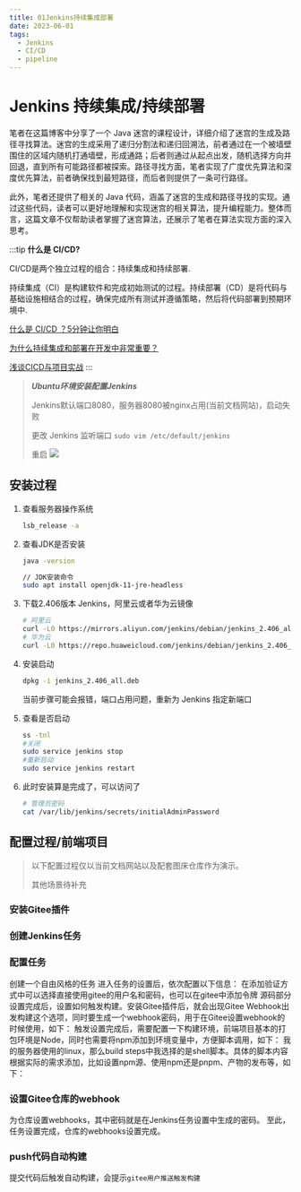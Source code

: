 ```yaml
---
title: 01Jenkins持续集成部署
date: 2023-06-01
tags: 
  - Jenkins
  - CI/CD
  - pipeline
---
```


# Jenkins 持续集成/持续部署
<!-- DESC SEP -->

笔者在这篇博客中分享了一个 Java 迷宫的课程设计，详细介绍了迷宫的生成及路径寻找算法。迷宫的生成采用了递归分割法和递归回溯法，前者通过在一个被墙壁围住的区域内随机打通墙壁，形成通路；后者则通过从起点出发，随机选择方向并回退，直到所有可能路径都被探索。路径寻找方面，笔者实现了广度优先算法和深度优先算法，前者确保找到最短路径，而后者则提供了一条可行路径。

此外，笔者还提供了相关的 Java 代码，涵盖了迷宫的生成和路径寻找的实现。通过这些代码，读者可以更好地理解和实现迷宫的相关算法，提升编程能力。整体而言，这篇文章不仅帮助读者掌握了迷宫算法，还展示了笔者在算法实现方面的深入思考。

<!-- DESC SEP -->


:::tip
**什么是 CI/CD?**

CI/CD是两个独立过程的组合：持续集成和持续部署.

持续集成（CI）是构建软件和完成初始测试的过程。持续部署（CD）是将代码与基础设施相结合的过程，确保完成所有测试并遵循策略，然后将代码部署到预期环境中.

[什么是 CI/CD ？5分钟让你明白](https://zhuanlan.zhihu.com/p/654666712)

[为什么持续集成和部署在开发中非常重要？](https://blog.csdn.net/csdnnews/article/details/104624343)

[浅谈CICD与项目实战](https://anqixiang.blog.csdn.net/article/details/105078179?spm=1001.2101.3001.6650.3&utm_medium=distribute.pc_relevant.none-task-blog-2%7Edefault%7ECTRLIST%7ERate-3-105078179-blog-120842158.235%5Ev43%5Epc_blog_bottom_relevance_base5&depth_1-utm_source=distribute.pc_relevant.none-task-blog-2%7Edefault%7ECTRLIST%7ERate-3-105078179-blog-120842158.235%5Ev43%5Epc_blog_bottom_relevance_base5&utm_relevant_index=6)
:::

> ***Ubuntu环境安装配置Jenkins***
> 
> Jenkins默认端口8080，服务器8080被nginx占用(当前文档网站)，启动失败
> 
> 更改 Jenkins 监听端口  `sudo vim /etc/default/jenkins`
> 
> 重启
![](https://oss.justin3go.com/blogs/Pasted%20image%2020240730212505.png)

## 安装过程

1. 查看服务器操作系统
   ```bash
   lsb_release -a
   ```
2. 查看JDK是否安装
   ```bash
   java -version
   ```
   ```bash
   // JDK安装命令
   sudo apt install openjdk-11-jre-headless
   ```
3. 下载2.406版本 Jenkins，阿里云或者华为云镜像
   ```bash
   # 阿里云
   curl -L0 https://mirrors.aliyun.com/jenkins/debian/jenkins_2.406_all.deb --output jenkins_2.406_all.deb
   # 华为云
   curl -L0 https://repo.huaweicloud.com/jenkins/debian/jenkins_2.406_all.deb --output jenkins_2.406_all.deb
   ```
4. 安装启动
   ```bash
   dpkg -i jenkins_2.406_all.deb
   ``` 
   当前步骤可能会报错，端口占用问题，重新为 Jenkins 指定新端口

5. 查看是否启动
   ```bash
   ss -tnl
   #关闭
   sudo service jenkins stop
   #重新启动
   sudo service jenkins restart
   ```
6. 此时安装算是完成了，可以访问了
   ```bash
   # 管理员密码
   cat /var/lib/jenkins/secrets/initialAdminPassword
   ```
<drawing-bed src="20240403/1.png" alt="20240403/1.png"/>

## 配置过程/前端项目

> 以下配置过程仅以当前文档网站以及配套图床仓库作为演示。
>
> 其他场景待补充
>

### 安装Gitee插件
<drawing-bed src="20240403/2.png" alt="20240403/2.png"/>

### 创建Jenkins任务
<drawing-bed src="20240403/3.png" alt="20240403/3.png"/>

### 配置任务
创建一个自由风格的任务
<drawing-bed src="20240403/4.png" alt="20240403/4.png"/>
进入任务的设置后，依次配置以下信息：
<drawing-bed src="20240403/5.png" alt="20240403/5.png"/>
<drawing-bed src="20240403/6.png" alt="20240403/6.png"/>
在添加验证方式中可以选择直接使用gitee的用户名和密码，也可以在gitee中添加令牌
<drawing-bed src="20240403/6-1.png" alt="20240403/6-1.png"/>
源码部分设置完成后，设置如何触发构建。安装Gitee插件后，就会出现Gitee Webhook出发构建这个选项，同时要生成一个webhook密码，用于在Gitee设置webhook的时候使用，如下：
<drawing-bed src="20240403/7.png" alt="20240403/7.png"/>
触发设置完成后，需要配置一下构建环境，前端项目基本的打包环境是Node，同时也需要将npm添加到环境变量中，方便脚本调用，如下：
<drawing-bed src="20240403/8.png" alt="20240403/8.png"/>
我的服务器使用的linux，那么build steps中我选择的是shell脚本。具体的脚本内容根据实际的需求添加，比如设置npm源、使用npm还是pnpm、产物的发布等，如下：
<drawing-bed src="20240403/9.png" alt="20240403/9.png"/>


### 设置Gitee仓库的webhook
为仓库设置webhooks，其中密码就是在Jenkins任务设置中生成的密码。
<drawing-bed src="20240403/11.png" alt="20240403/11.png"/>
至此，任务设置完成，仓库的webhooks设置完成。

### push代码自动构建
提交代码后触发自动构建，会提示`gitee用户推送触发构建`
<drawing-bed src="20240403/10.png" alt="20240403/10.png"/>
